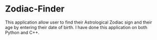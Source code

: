 # Zodiac-Finder
This application allow user to find their Astrological Zodiac sign and their age by entering their date of birth. 
I have done this application on both Python and C++. 
